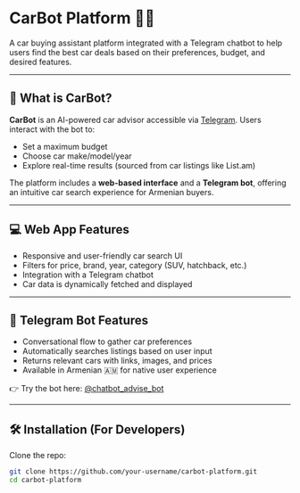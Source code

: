 # CarBot Platform 🚗🤖

A car buying assistant platform integrated with a Telegram chatbot to help users find the best car deals based on their preferences, budget, and desired features.

---

## 🧠 What is CarBot?

**CarBot** is an AI-powered car advisor accessible via [Telegram](https://t.me/chatbot_advise_bot). Users interact with the bot to:

- Set a maximum budget
- Choose car make/model/year
- Explore real-time results (sourced from car listings like List.am)

The platform includes a **web-based interface** and a **Telegram bot**, offering an intuitive car search experience for Armenian buyers.

---

## 💻 Web App Features

- Responsive and user-friendly car search UI
- Filters for price, brand, year, category (SUV, hatchback, etc.)
- Integration with a Telegram chatbot
- Car data is dynamically fetched and displayed

---

## 🤖 Telegram Bot Features

- Conversational flow to gather car preferences
- Automatically searches listings based on user input
- Returns relevant cars with links, images, and prices
- Available in Armenian 🇦🇲 for native user experience

👉 Try the bot here: [@chatbot_advise_bot](https://t.me/chatbot_advise_bot)

---

## 🛠️ Installation (For Developers)

Clone the repo:

```bash
git clone https://github.com/your-username/carbot-platform.git
cd carbot-platform

